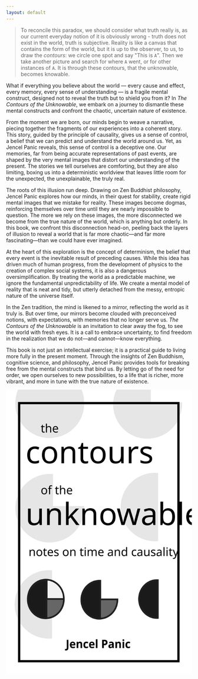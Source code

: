 ```yaml
---
layout: default
---
```


> To reconcile this paradox, we should consider what truth really is, as our current everyday notion of it is obviously wrong - truth does not exist in the world, truth is subjective. Reality is like a canvas that contains the form of the world, but it is up to the observer, to us, to draw the _contours_: we circle one spot and say "This is `A`". Then we take another picture and search for where `A` went, or for other instances of `A`. It is through these contours, that the unknowable, becomes knowable.

What if everything you believe about the world — every cause and effect, every memory, every sense of understanding — is a fragile mental construct, designed not to reveal the truth but to shield you from it? In _The Contours of the Unknowable_, we embark on a journey to dismantle these mental constructs and confront the chaotic, uncertain nature of existence.

From the moment we are born, our minds begin to weave a narrative, piecing together the fragments of our experiences into a coherent story. This story, guided by the principle of causality, gives us a sense of control, a belief that we can predict and understand the world around us. Yet, as Jencel Panic reveals, this sense of control is a deceptive one. Our memories, far from being accurate representations of past events, are shaped by the very mental images that distort our understanding of the present. The stories we tell ourselves are comforting, but they are also limiting, boxing us into a deterministic worldview that leaves little room for the unexpected, the unexplainable, the truly real.

The roots of this illusion run deep. Drawing on Zen Buddhist philosophy, Jencel Panic explores how our minds, in their quest for stability, create rigid mental images that we mistake for reality. These images become dogmas, reinforcing themselves over time until they are nearly impossible to question. The more we rely on these images, the more disconnected we become from the true nature of the world, which is anything but orderly. In this book, we confront this disconnection head-on, peeling back the layers of illusion to reveal a world that is far more chaotic—and far more fascinating—than we could have ever imagined.

At the heart of this exploration is the concept of determinism, the belief that every event is the inevitable result of preceding causes. While this idea has driven much of human progress, from the development of physics to the creation of complex social systems, it is also a dangerous oversimplification. By treating the world as a predictable machine, we ignore the fundamental unpredictability of life. We create a mental model of reality that is neat and tidy, but utterly detached from the messy, entropic nature of the universe itself.

In the Zen tradition, the mind is likened to a mirror, reflecting the world as it truly is. But over time, our mirrors become clouded with preconceived notions, with expectations, with memories that no longer serve us. _The Contours of the Unknowable_ is an invitation to clear away the fog, to see the world with fresh eyes. It is a call to embrace uncertainty, to find freedom in the realization that we do not—and cannot—know everything.

This book is not just an intellectual exercise; it is a practical guide to living more fully in the present moment. Through the insights of Zen Buddhism, cognitive science, and philosophy, Jencel Panic provides tools for breaking free from the mental constructs that bind us. By letting go of the need for order, we open ourselves to new possibilities, to a life that is richer, more vibrant, and more in tune with the true nature of existence.


[![cover.svg](cover_ebook.svg)](00)

